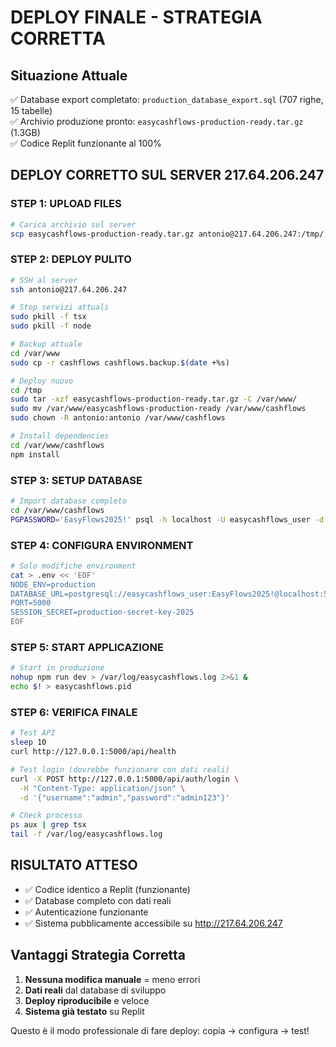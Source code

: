 # DEPLOY FINALE - STRATEGIA CORRETTA

## Situazione Attuale
✅ Database export completato: `production_database_export.sql` (707 righe, 15 tabelle)  
✅ Archivio produzione pronto: `easycashflows-production-ready.tar.gz` (1.3GB)  
✅ Codice Replit funzionante al 100%  

## DEPLOY CORRETTO SUL SERVER 217.64.206.247

### STEP 1: UPLOAD FILES
```bash
# Carica archivio sul server
scp easycashflows-production-ready.tar.gz antonio@217.64.206.247:/tmp/
```

### STEP 2: DEPLOY PULITO
```bash
# SSH al server
ssh antonio@217.64.206.247

# Stop servizi attuali
sudo pkill -f tsx
sudo pkill -f node

# Backup attuale
cd /var/www
sudo cp -r cashflows cashflows.backup.$(date +%s)

# Deploy nuovo
cd /tmp
sudo tar -xzf easycashflows-production-ready.tar.gz -C /var/www/
sudo mv /var/www/easycashflows-production-ready /var/www/cashflows
sudo chown -R antonio:antonio /var/www/cashflows

# Install dependencies
cd /var/www/cashflows
npm install
```

### STEP 3: SETUP DATABASE
```bash
# Import database completo
cd /var/www/cashflows
PGPASSWORD='EasyFlows2025!' psql -h localhost -U easycashflows_user -d easycashflows < production_database_export.sql
```

### STEP 4: CONFIGURA ENVIRONMENT
```bash
# Solo modifiche environment
cat > .env << 'EOF'
NODE_ENV=production
DATABASE_URL=postgresql://easycashflows_user:EasyFlows2025!@localhost:5432/easycashflows
PORT=5000
SESSION_SECRET=production-secret-key-2025
EOF
```

### STEP 5: START APPLICAZIONE
```bash
# Start in produzione
nohup npm run dev > /var/log/easycashflows.log 2>&1 &
echo $! > easycashflows.pid
```

### STEP 6: VERIFICA FINALE
```bash
# Test API
sleep 10
curl http://127.0.0.1:5000/api/health

# Test login (dovrebbe funzionare con dati reali)
curl -X POST http://127.0.0.1:5000/api/auth/login \
  -H "Content-Type: application/json" \
  -d '{"username":"admin","password":"admin123"}'

# Check processo
ps aux | grep tsx
tail -f /var/log/easycashflows.log
```

## RISULTATO ATTESO
- ✅ Codice identico a Replit (funzionante)
- ✅ Database completo con dati reali
- ✅ Autenticazione funzionante
- ✅ Sistema pubblicamente accessibile su http://217.64.206.247

## Vantaggi Strategia Corretta
1. **Nessuna modifica manuale** = meno errori
2. **Dati reali** dal database di sviluppo
3. **Deploy riproducibile** e veloce
4. **Sistema già testato** su Replit

Questo è il modo professionale di fare deploy: copia → configura → test!
